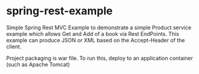 spring-rest-example
===================

Simple Spring Rest MVC Example to demonstrate a simple Product service example which allows Get and Add of a book via
Rest EndPoints. This example can produce JSON or XML based on the Accept-Header of the client.

Project packaging is war file. To run this, deploy to an application container (such as Apache Tomcat)